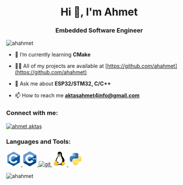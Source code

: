 <h1 align="center">Hi 👋, I'm Ahmet</h1>
<h3 align="center">Embedded Software Engineer</h3>

<p align="left"> <img src="https://komarev.com/ghpvc/?username=ahahmet&label=Profile%20views&color=0e75b6&style=flat" alt="ahahmet" /> </p>

- 🌱 I’m currently learning **CMake**

- 👨‍💻 All of my projects are available at [https://github.com/ahahmet](https://github.com/ahahmet)

- 💬 Ask me about **ESP32/STM32, C/C++**

- 📫 How to reach me **aktasahmet4info@gmail.com**

<h3 align="left">Connect with me:</h3>
<p align="left">
<a href="https://linkedin.com/in/ahmet aktaş" target="blank"><img align="center" src="https://raw.githubusercontent.com/rahuldkjain/github-profile-readme-generator/master/src/images/icons/Social/linked-in-alt.svg" alt="ahmet aktaş" height="30" width="40" /></a>
</p>

<h3 align="left">Languages and Tools:</h3>
<p align="left"> <a href="https://www.cprogramming.com/" target="_blank" rel="noreferrer"> <img src="https://raw.githubusercontent.com/devicons/devicon/master/icons/c/c-original.svg" alt="c" width="40" height="40"/> </a> <a href="https://www.w3schools.com/cpp/" target="_blank" rel="noreferrer"> <img src="https://raw.githubusercontent.com/devicons/devicon/master/icons/cplusplus/cplusplus-original.svg" alt="cplusplus" width="40" height="40"/> </a> <a href="https://git-scm.com/" target="_blank" rel="noreferrer"> <img src="https://www.vectorlogo.zone/logos/git-scm/git-scm-icon.svg" alt="git" width="40" height="40"/> </a> <a href="https://www.linux.org/" target="_blank" rel="noreferrer"> <img src="https://raw.githubusercontent.com/devicons/devicon/master/icons/linux/linux-original.svg" alt="linux" width="40" height="40"/> </a> <a href="https://www.python.org" target="_blank" rel="noreferrer"> <img src="https://raw.githubusercontent.com/devicons/devicon/master/icons/python/python-original.svg" alt="python" width="40" height="40"/> </a> </p>

<p><img align="center" src="https://github-readme-stats.vercel.app/api/top-langs?username=ahahmet&show_icons=true&locale=en&layout=compact" alt="ahahmet" /></p>
